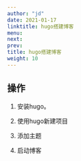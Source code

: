 ```yaml
---
author: "jd"
date: 2021-01-17
linktitle: hugo搭建博客
menu:
next: 
prev: 
title: hugo搭建博客
weight: 10
---
```


## 操作

1. 安装hugo。

2. 使用hugo新建项目

3. 添加主题

4. 启动博客
